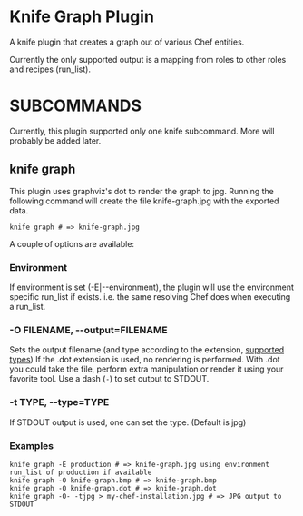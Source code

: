 Knife Graph Plugin
==================

A knife plugin that creates a graph out of various Chef entities.

Currently the only supported output is a mapping from roles to other roles and recipes (run_list).

SUBCOMMANDS
===========

Currently, this plugin supported only one knife subcommand. More will probably be added later.

knife graph
-----------

This plugin uses graphviz's dot to render the graph to jpg. Running the following command will create the file
knife-graph.jpg with the exported data.

    knife graph # => knife-graph.jpg

A couple of options are available:

### Environment

If environment is set (-E|--environment), the plugin will use the environment specific run_list if exists. i.e. the
same resolving Chef does when executing a run_list.

### -O FILENAME, --output=FILENAME

Sets the output filename (and type according to the extension, [supported types](http://www.graphviz.org/doc/info/output.html))
If the .dot extension is used, no rendering is performed. With .dot you could take the file, perform extra manipulation
or render it using your favorite tool. Use a dash (`-`) to set output to STDOUT.

### -t TYPE, --type=TYPE

If STDOUT output is used, one can set the type. (Default is jpg)

### Examples

    knife graph -E production # => knife-graph.jpg using environment run_list of production if available
    knife graph -O knife-graph.bmp # => knife-graph.bmp
    knife graph -O knife-graph.dot # => knife-graph.dot
    knife graph -O- -tjpg > my-chef-installation.jpg # => JPG output to STDOUT
